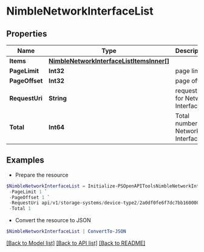 # NimbleNetworkInterfaceList
## Properties

Name | Type | Description | Notes
------------ | ------------- | ------------- | -------------
**Items** | [**NimbleNetworkInterfaceListItemsInner[]**](NimbleNetworkInterfaceListItemsInner.md) |  | [optional] 
**PageLimit** | **Int32** | page limit | [optional] 
**PageOffset** | **Int32** | page offset | [optional] 
**RequestUri** | **String** | requestUri for  Network Interfaces | [optional] 
**Total** | **Int64** | Total number of Network Interfaces. | [optional] 

## Examples

- Prepare the resource
```powershell
$NimbleNetworkInterfaceList = Initialize-PSOpenAPIToolsNimbleNetworkInterfaceList  -Items null `
 -PageLimit 1 `
 -PageOffset 1 `
 -RequestUri api/v1/storage-systems/device-type2/2a0df0fe6f7dc7bb16000000000000000000004817/network-interfaces `
 -Total 1
```

- Convert the resource to JSON
```powershell
$NimbleNetworkInterfaceList | ConvertTo-JSON
```

[[Back to Model list]](../README.md#documentation-for-models) [[Back to API list]](../README.md#documentation-for-api-endpoints) [[Back to README]](../README.md)

